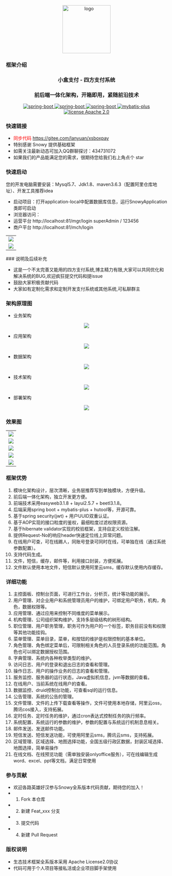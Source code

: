 <div align="center">
    <p align="center">
        <img src="https://gitee.com/lanyuan/xsboxpay/raw/master/snowy-base/snowy-system/src/main/webapp/assets/images/xs-box.png" height="150" alt="logo"/>
    </p>
</div>

### 框架介绍
<div align="center"><h3 align="center">小盒支付 - 四方支付系统</h3></div>
<div align="center"><h3 align="center">前后端一体化架构，开箱即用，紧随前沿技术</h3></div>

<p align="center">     
    <p align="center">
        <a href="https://eleadmin.com/">
            <img src="https://img.shields.io/badge/layui-2.5.6-red.svg" alt="spring-boot">
        </a>
        <a href="https://eleadmin.com/">
            <img src="https://img.shields.io/badge/easyweb-3.1.8-read.svg" alt="spring-boot">
        </a>
        <a href="http://spring.io/projects/spring-boot">
            <img src="https://img.shields.io/badge/spring--boot-2.3.1-green.svg" alt="spring-boot">
        </a>
        <a href="http://mp.baomidou.com">
            <img src="https://img.shields.io/badge/mybatis--plus-3.3.2-blue.svg" alt="mybatis-plus">
        </a> 
        <a href="./LICENSE">
            <img src="https://img.shields.io/badge/license-Apache%202-red" alt="license Apache 2.0">
        </a>
    </p>
</p>

### 快速链接
* <font color='red'>同步代码 https://gitee.com/lanyuan/xsboxpay </font> 
* 特别感谢 Snowy 提供基础框架  
* 如需关注最新动态可加入QQ群聊探讨：434731072
* 如果我们的产品能满足您的需求，很期待您给我们右上角点个 star

### 快速启动

您的开发电脑需要安装：Mysql5.7、Jdk1.8、maven3.6.3（配置阿里仓库地址）、开发工具推荐idea

* 启动项目：打开application-local中配置数据库信息，运行SnowyApplication类即可启动
* 浏览器访问：
* 运营平台  http://localhost:81/mgr/login  superAdmin / 123456
* 商户平台  http://localhost:81/mch/login  
<table>
    <tr>
        <td><img src="https://gitee.com/lanyuan/xsboxpay/raw/master/doc/mgr.png"/></td>
           </tr>
<tr>
        <td><img src="https://gitee.com/lanyuan/xsboxpay/raw/master/doc/mch.png"/></td>
    </tr>
</table>
### 说明及后续补充

* 这是一个不太完善又能用的四方支付系统,博主精力有限,大家可以共同优化和解决系统的BUG,欢迎疯狂提交代码和提issue
* 鼓励大家积极贡献代码
* 大家如有定制化需求和定制开发支付系统或其他系统,可私聊群主

### 架构原理图
* 业务架构
<p align="center">
    <img src="https://gitee.com/lanyuan/xsboxpay/raw/master/doc/yewu.png"/>
</p>

* 应用架构
<p align="center">
    <img src="https://gitee.com/lanyuan/xsboxpay/raw/master/doc/yingyong.png"/>
</p>

* 数据架构
<p align="center">
    <img src="https://gitee.com/lanyuan/xsboxpay/raw/master/doc/shuju.png"/>
</p>

* 技术架构
<p align="center">
    <img src="https://gitee.com/lanyuan/xsboxpay/raw/master/doc/jishu.png"/>
</p>

* 部署架构
<p align="center">
    <img src="https://gitee.com/lanyuan/xsboxpay/raw/master/doc/bushu.png"/>
</p>


### 效果图

<table>
    <tr>
        <td><img src="https://gitee.com/lanyuan/xsboxpay/raw/master/doc/mgr.png"/></td>
            </tr>
<tr>
        <td><img src="https://gitee.com/lanyuan/xsboxpay/raw/master/doc/mch.png"/></td>
    </tr>
<tr>
        <td><img src="https://gitee.com/lanyuan/xsboxpay/raw/master/doc/view.png"/></td>
        </tr>
<tr>
        <td><img src="https://gitee.com/lanyuan/xsboxpay/raw/master/doc/orderlist.png"/></td>
    </tr>
<tr>
        <td><img src="https://gitee.com/lanyuan/xsboxpay/raw/master/doc/dakuan.png"/></td>
    </tr>
</table>

### 框架优势

1. 模块化架构设计，层次清晰，业务层推荐写到单独模块，方便升级。
2. 前后端一体化架构，独立开发更方便。
3. 前端技术采用easyweb3.1.8 + layui2.5.7 + beetl3.1.8。
3. 后端采用spring boot + mybatis-plus + hutool等，开源可靠。
4. 基于spring security(jwt) + 用户UUID双重认证。
5. 基于AOP实现的接口粒度的鉴权，最细粒度过滤权限资源。
6. 基于hibernate validator实现的校验框架，支持自定义校验注解。
7. 提供Request-No的响应header快速定位线上异常问题。
8. 在线用户可查，可在线踢人，同账号登录可同时在线，可单独在线（通过系统参数配置）。
9. 支持代码生成。
10. 文件，短信，缓存，邮件等，利用接口封装，方便拓展。
11. 文件默认使用本地文件，短信默认使用阿里云sms，缓存默认使用内存缓存。

### 详细功能

1. 主控面板、控制台页面，可进行工作台，分析页，统计等功能的展示。
2. 用户管理、对企业用户和系统管理员用户的维护，可绑定用户职务，机构，角色，数据权限等。
3. 应用管理、通过应用来控制不同维度的菜单展示。
4. 机构管理、公司组织架构维护，支持多层级结构的树形结构。
5. 职位管理、用户职务管理，职务可作为用户的一个标签，职务目前没有和权限等其他功能挂钩。
6. 菜单管理、菜单目录，菜单，和按钮的维护是权限控制的基本单位。
7. 角色管理、角色绑定菜单后，可限制相关角色的人员登录系统的功能范围。角色也可以绑定数据授权范围。
8. 字典管理、系统内各种枚举类型的维护。
9. 访问日志、用户的登录和退出日志的查看和管理。
10. 操作日志、用户的操作业务的日志的查看和管理。
11. 服务监控、服务器的运行状态，Java虚拟机信息，jvm等数据的查看。
12. 在线用户、当前系统在线用户的查看。
13. 数据监控、druid控制台功能，可查看sql的运行信息。
14. 公告管理、系统的公告的管理。
15. 文件管理、文件的上传下载查看等操作，文件可使用本地存储，阿里云oss，腾讯cos接入，支持拓展。
16. 定时任务、定时任务的维护，通过cron表达式控制任务的执行频率。
17. 系统配置、系统运行的参数的维护，参数的配置与系统运行机制息息相关。
18. 邮件发送、发送邮件功能。
19. 短信发送、短信发送功能，可使用阿里云sms，腾讯云sms，支持拓展。
20. 区域管理、区域选择、地图选择功能，全国五级行政区数据，封装区域选择、地图选择，简单易操作
21. 在线文档、在线预览功能（需单独安装onlyoffice服务），可在线编辑生成word、excel、ppt等文档，满足日常使用


### 参与贡献

- 欢迎各路英雄好汉参与Snowy全系版本代码贡献，期待您的加入！
- 1.  Fork 本仓库
- 2.  新建 Feat_xxx 分支
- 3.  提交代码
- 4.  新建 Pull Request


### 版权说明

- 生态技术框架全系版本采用 Apache License2.0协议
- 代码可用于个人项目等接私活或企业项目脚手架使用

